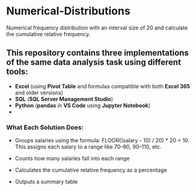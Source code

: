 # Numerical-Distributions
Numerical frequency distribution with an interval size of 20 and calculate the cumulative relative frequency.


## This repository contains three implementations of the same data analysis task using different tools:

- **Excel** (using **Pivot Table** and formulas compatible with both **Excel 365** and older versions)
- **SQL** (**SQL Server Management Studio**)
- **Python** (**pandas** in **VS Code** using **Jupyter Notebook**)
- 

### What Each Solution Does:

- Groups salaries using the formula: FLOOR((salary - 10) / 20) * 20 + 10. This assigns each salary to a range like 70–90, 90–110, etc.

- Counts how many salaries fall into each range

- Calculates the cumulative relative frequency as a percentage

- Outputs a summary table



